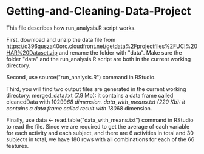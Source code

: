 # Getting-and-Cleaning-Data-Project
This file describes how run_analysis.R script works.
  
  First, download and unzip the data file from https://d396qusza40orc.cloudfront.net/getdata%2Fprojectfiles%2FUCI%20HAR%20Dataset.zip and rename the folder with "data".
  Make sure the folder "data" and the run_analysis.R script are both in the current working directory.
  
  Second, use source("run_analysis.R") command in RStudio.
  
  Third, you will find two output files are generated in the current working directory:
  merged_data.txt (7.9 Mb): it contains a data frame called cleanedData with 10299*68 dimension.
  data_with_means.txt (220 Kb): it contains a data frame called result with 180*68 dimension.
  
  Finally, use data <- read.table("data_with_means.txt") command in RStudio to read the file. Since we are required to get the average of each variable for each activity and each subject, and there are 6 activities in total and 30 subjects in total, we have 180 rows with all combinations for each of the 66 features.
